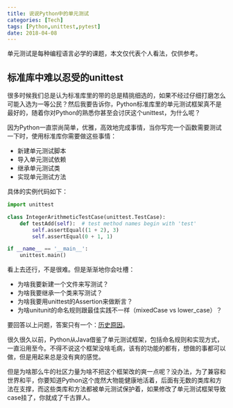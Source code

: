 ```yaml
---
title: 说说Python中的单元测试
categories: [Tech]
tags: [Python,unittest,pytest]
date: 2018-04-08
---
```


单元测试是每种编程语言必学的课题，本文仅代表个人看法，仅供参考。

## 标准库中难以忍受的unittest

很多时候我们总是认为标准库里的带的总是精挑细选的，如果不经过仔细打磨怎么可能入选为一等公民？然后我要告诉你，Python标准库里的单元测试框架真不是最好的，随着你对Python的熟悉你甚至会讨厌这个unittest，为什么呢？

因为Python一直崇尚简单，优雅，高效地完成事情，当你写完一个函数需要测试一下时，使用标准库你需要做这些事情：

- 新建单元测试脚本
- 导入单元测试依赖
- 继承单元测试类
- 实现单元测试方法

具体的实例代码如下：

```python
import unittest

class IntegerArithmeticTestCase(unittest.TestCase):
    def testAdd(self):  # test method names begin with 'test'
        self.assertEqual((1 + 2), 3)
        self.assertEqual(0 + 1, 1)

if __name__ == '__main__':
    unittest.main()
```

看上去还行，不是很难。但是渐渐地你会吐槽：

- 为啥我要新建一个文件来写测试？
- 为啥我要继承一个类来写测试？
- 为啥我要用unittest的Assertion来做断言？
- 为啥unitunit的命名规则跟最佳实践不一样（mixedCase vs lower_case）？

要回答以上问题，答案只有一个：[历史原因](https://www.quora.com/Will-Pythons-unittest-module-become-pythonic-anytime-soon)。

很久很久以前，Python从Java借鉴了单元测试框架，包括命名规则和实现方式，一直沿用至今。不得不说这个框架没啥毛病，该有的功能的都有，想做的事都可以做，但是用起来总是没有爽的感觉。

但是为啥那么牛的社区力量为啥不把这个框架改的爽一点呢？没办法，为了兼容和世界和平，你要知道Python这个庞然大物能健康地活着，后面有无数的类库和方法在支撑，而这些类库和方法都被单元测试保护着，如果修改了单元测试框架导致case挂了，你就成了千古罪人。